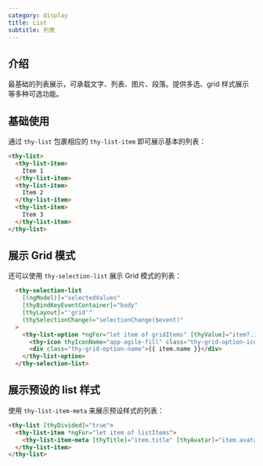 ```yaml
---
category: display
title: List
subtitle: 列表
---
```


## 介绍
最基础的列表展示，可承载文字、列表、图片、段落。提供多选、grid 样式展示等多种可选功能。

## 基础使用
通过 `thy-list` 包裹相应的 `thy-list-item` 即可展示基本的列表：
```html
<thy-list>
  <thy-list-item>
    Item 1
  </thy-list-item>
  <thy-list-item>
    Item 2
  </thy-list-item>
  <thy-list-item>
    Item 3
  </thy-list-item>
</thy-list>
```  
<example name="thy-list-basic-example" />  

## 展示 Grid 模式
还可以使用 `thy-selection-list` 展示 Grid 模式的列表：
```html
  <thy-selection-list
    [(ngModel)]="selectedValues"
    [thyBindKeyEventContainer]="body"
    [thyLayout]="'grid'"
    (thySelectionChange)="selectionChange($event)"
  >
    <thy-list-option *ngFor="let item of gridItems" [thyValue]="item?.id">
      <thy-icon thyIconName="app-agile-fill" class="thy-grid-option-icon"></thy-icon>
      <div class="thy-grid-option-name">{{ item.name }}</div>
    </thy-list-option>
  </thy-selection-list>
```
<example name="thy-list-grid-example" />  

## 展示预设的 list 样式
使用 `thy-list-item-meta` 来展示预设样式的列表：
```html
<thy-list [thyDivided]="true">
  <thy-list-item *ngFor="let item of listItems">
    <thy-list-item-meta [thyTitle]="item.title" [thyAvatar]="item.avatar" [thyDescription]="item.description"> </thy-list-item-meta>
  </thy-list-item>
</thy-list>

```
<example name="thy-list-item-meta-example" />
